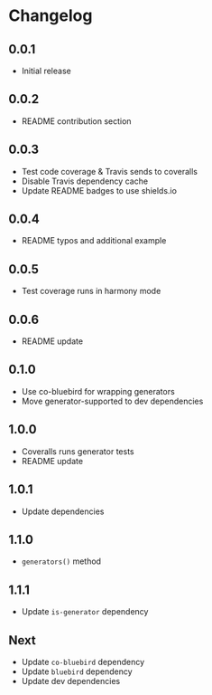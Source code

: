 # Changelog

## 0.0.1

* Initial release

## 0.0.2

* README contribution section

## 0.0.3

* Test code coverage & Travis sends to coveralls
* Disable Travis dependency cache
* Update README badges to use shields.io

## 0.0.4

* README typos and additional example

## 0.0.5

* Test coverage runs in harmony mode

## 0.0.6

* README update

## 0.1.0

* Use co-bluebird for wrapping generators
* Move generator-supported to dev dependencies

## 1.0.0

* Coveralls runs generator tests
* README update

## 1.0.1

* Update dependencies

## 1.1.0

* `generators()` method

## 1.1.1

* Update `is-generator` dependency

## Next

* Update `co-bluebird` dependency
* Update `bluebird` dependency
* Update dev dependencies
